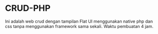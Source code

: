 # CRUD-PHP
Ini adalah web crud dengan tampilan Flat UI menggunakan native php dan css tanpa menggunakan framework sama sekali. Waktu pembuatan 4 jam.
